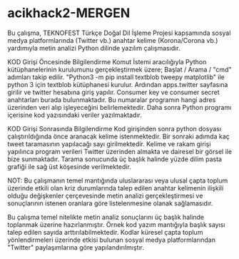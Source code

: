 # acikhack2-MERGEN
Bu çalışma, TEKNOFEST Türkçe Doğal Dil İşleme Projesi kapsamında sosyal medya platformlarında (Twitter vb.) anahtar kelime (Korona/Corona vb.) yardımıyla metin analizi Python dilinde yazılım çalışmasıdır.

KOD Girişi Öncesinde Bilgilendirme
Komut İstemi aracılığıyla Python kütüphanelerinin kurulumunu gerçekleştirmek üzere; Başlat / Arama / "cmd" adımları takip edilir.
"Python3 -m pip install textblob tweepy matplotlib" ile python 3 için textblob kütüphanesi kurulur.
Ardından apps.twitter sayfasına girilir ve twitter hesabına giriş yapılır.
Consumer key ve consumer secret anahtarları burada bulunmaktadır. Bu numaralar programın hangi adres üzerinden veri alıp işleyeceğini belirlemektedir. 
Daha sonra Python programı içerisine kod yazısındaki veriler yazılmaktadır. 

KOD Girişi Sonrasında Bilgilendirme
Kod girişinden sonra python dosyası çalıştırıldığında önce aranacak kelime istenmektedir.
Bir sonraki adımda kaç tweet taramasının yapılacağı sayı girilmektedir.
Kelime ve rakam girişi yapılınca program verileri Twitter üzerinden almakta ve dairesel bir görsel ile bize sunmaktadır. 
Tarama sonucunda  üç başlık halinde yüzde dilim pasta grafiği ile sağ üst köşesinde verilmektedir. 

NOT: Bu çalışmanın temel mantığında uluslararası veya ulusal çapta toplum üzerinde etkili olan kriz durumlarında talep edilen anahtar kelimenin ilişkili 
olduğu değişkenler çerçevesinde metin analizi gerçekleştirmesi ve sonuçlarının istenen oranlara göre listelenmesine olanak sağlamasıdır.

Bu çalışma temel nitelikte metin analiz sonuçlarını üç başlık halinde toplanmak üzerine hazırlanmıştır. Örnek kod yazım mantığıyla başlık sayısı talep edilen sayıda arttırılabilmektedir.
Kodlar küresel çapta toplum yönlendirmeleri üzerinde etkisi bulunan sosyal medya platformlarından "Twitter" paylaşımlarına göre yapılandırılmıştır.
